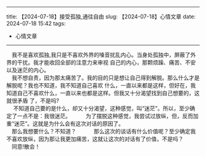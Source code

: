 
---
title: 【2024-07-18】接受孤独,通往自由
slug: 【2024-07-18】心情文章
date: 2024-07-18 15:42
tags:
- 心情文章
---

&emsp;我不是喜欢孤独,我只是不喜欢外界的嗓音扰乱内心。当身处孤独中，屏蔽了外界的干扰。我才能收回全部的注意力来审视
自己的内心，那颗烦躁、痛苦、不安以及迷茫的内心。  
&emsp;我不想自责，因为那太痛苦了。我的目的只是想让自己得到解脱。那么什么才是解脱呢？我也不知道，我不知道自己喜欢
什么，一直以来都是这样，但好在，我知道自己不喜欢什么，一直以来也都是这样。但我又十分渴望找到自己想要的，这就很矛盾
了，不是吗?  
&emsp; 不知道自己要的是什么，却又十分渴望，这种感觉，叫“迷茫”。所以，至少确定了一点不是：我很迷茫。　　
&emsp;为了摆脱这种感觉，我尝试过放纵，但，反而加重“迷茫”。这就是为什么会有这次对话的原因了。  
&emsp;那么我想要什么？不知道？　　
&emsp;那么这次的谈话有什么价值呢？至少确定我不喜欢放纵，因为那让我更加痛苦，这就让这次的对话有了价值，不是吗？　　
&emsp;同意!散会！  

